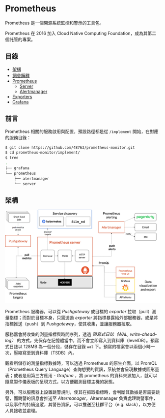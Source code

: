 # Prometheus

Prometheus 是一個開源系統監控和警示的工具包。

Prometheus 在 2016 加入 Cloud Native Computing Foundation，成為其第二個託管的專案。

## 

## 目錄

- [架構](#架構)
- [詞彙解釋](./glossary.md)
- [Prometheus](./prometheus)
    - [Server](./prometheus/server)
    - [Alertmanager](./prometheus/alertmanager)
- [Exporters](https://github.com/48763/prom-client-ex)
- [Grafana](./grafana)

## 前言

Prometheus 相關的服務啟用與配置，預設路徑都是從 `/implement` 開始，在對應的服務目錄：

```bash
$ git clone https://github.com/48763/prometheus-monitor.git
$ cd prometheus-monitor/implement/
$ tree
.
├── grafana
└── prometheus
    ├── alertmanager
    └── server
```

## 架構

![](img/img-01.png)

Prometheus 服務器，可以從 *Pushgateway* 或目標的 *exporter* 拉取（pull）測量指標；而對於目標本身，只需透過 *exporter* 將指標暴露給外部服務器，或是將指標推送（push）到 *Pushgateway*，使其收集，並讓服務器拉取。

服務器會將收集的測量指標與時間序列，透過 *預寫式日誌（WAL, write-ahead-log）* 的方式，先保存在記憶體當中，而不會立即寫入到資料庫（levelDB）。預寫式日誌以 128MB 為一個分段，儲存在目錄 `wal` 下。預寫的檔案會以兩個小時一次，壓縮寫至到資料庫（TSDB）內。

觀看所儲存的測量指標數據時，可以透過 Prometheus 的原生介面，以 PromQL（Prometheus Query Language）查詢想要的資訊，系統並會呈現數據或圖形量表；或者是用第三方應用 - *Grafana*
，將 prometheus 的資料來源加入，就可以隨意製作儀表板的呈現方式，以方便觀測目標主機的狀態。

另外，可以服務器上設置跳警規則，使其在抓取指標時，會判斷其數據是否需要跳警，而跳警的訊息會推送至 *Altermanager*。Altermanager 負責處理跳警事件，以及事件的持續追蹤，其警告資訊，可以推送至社群平台（e.g. slack），以方便人員接收並處理。
